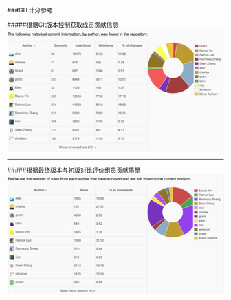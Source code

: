 ###GIT计分参考

#####根据Git版本控制获取成员贡献信息
 <br>
 ![0](assets/case/git_score/00.png)
 <br>

-----
#####根据最终版本与初版对比评价组员贡献质量
 ![0](assets/case/git_score/01.png)
